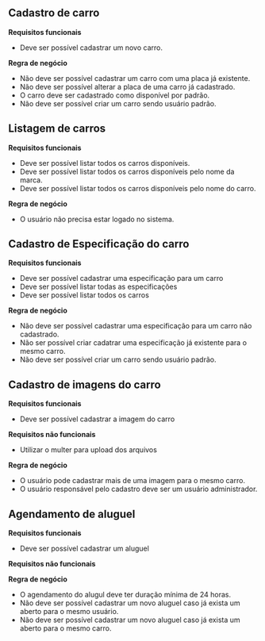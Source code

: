 ## Cadastro de carro

**Requisitos funcionais**

- Deve ser possível cadastrar um novo carro.

**Regra de negócio**

- Não deve ser possível cadastrar um carro com uma placa já existente.
- Não deve ser possível alterar a placa de uma carro já cadastrado.
- O carro deve ser cadastrado como disponível por padrão.
- Não deve ser possível criar um carro sendo usuário padrão.

## Listagem de carros

**Requisitos funcionais**

- Deve ser possível listar todos os carros disponíveis.
- Deve ser possível listar todos os carros disponíveis pelo nome da marca.
- Deve ser possível listar todos os carros disponíveis pelo nome do carro.

**Regra de negócio**

- O usuário não precisa estar logado no sistema.

## Cadastro de Especificação do carro

**Requisitos funcionais**

- Deve ser possível cadastrar uma especificação para um carro
- Deve ser possível listar todas as especificações
- Deve ser possível listar todos os carros

**Regra de negócio**

- Não deve ser possível cadastrar uma especificação para um carro não cadastrado.
- Não ser possível criar cadatrar uma especificação já existente para o mesmo carro.
- Não deve ser possível criar um carro sendo usuário padrão.

## Cadastro de imagens do carro

**Requisitos funcionais**

- Deve ser possível cadastrar a imagem do carro

**Requisitos não funcionais**

- Utilizar o multer para upload dos arquivos

**Regra de negócio**

- O usuário pode cadastrar mais de uma imagem para o mesmo carro.
- O usuário responsável pelo cadastro deve ser um usuário administrador.

## Agendamento de aluguel

**Requisitos funcionais**

- Deve ser possível cadastrar um aluguel


**Requisitos não funcionais**


**Regra de negócio**

- O agendamento do alugul deve ter duração mínima de 24 horas.
- Não deve ser possível cadastrar um novo aluguel caso já exista um aberto para o mesmo usuário.
- Não deve ser possível cadastrar um novo aluguel caso já exista um aberto para o mesmo carro.
